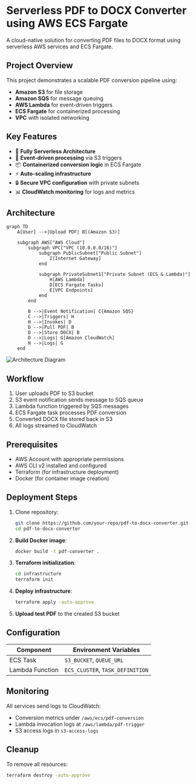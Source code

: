 # Serverless PDF to DOCX Converter using AWS ECS Fargate

A cloud-native solution for converting PDF files to DOCX format using serverless AWS services and ECS Fargate.

## Project Overview

This project demonstrates a scalable PDF conversion pipeline using:
- **Amazon S3** for file storage
- **Amazon SQS** for message queuing
- **AWS Lambda** for event-driven triggers
- **ECS Fargate** for containerized processing
- **VPC** with isolated networking

## Key Features

- 🚀 **Fully Serverless Architecture**
- 🔄 **Event-driven processing** via S3 triggers
- 📦 **Containerized conversion logic** in ECS Fargate
- ⚡ **Auto-scaling infrastructure**
- 🔒 **Secure VPC configuration** with private subnets
- 📊 **CloudWatch monitoring** for logs and metrics

## Architecture

```mermaid
graph TD
    A[User] -->|Upload PDF| B[(Amazon S3)]
    
    subgraph AWS["AWS Cloud"]
        subgraph VPC["VPC (10.0.0.0/16)"]
            subgraph PublicSubnet["Public Subnet"]
                I[Internet Gateway]
            end
            
            subgraph PrivateSubnet1["Private Subnet (ECS & Lambda)"]
                H[AWS Lambda]
                D[ECS Fargate Tasks]
                E[VPC Endpoints]
            end
        end
        
        B -->|Event Notification| C{Amazon SQS}
        C -->|Triggers| H
        H -->|Invokes| D
        D -->|Pull PDF| B
        D -->|Store DOCX| B
        D -->|Logs| G[Amazon CloudWatch]
        H -->|Logs| G
    end
```
![Architecture Diagram](pdf2docx_architecture.jpg)

## Workflow

1. User uploads PDF to S3 bucket
2. S3 event notification sends message to SQS queue
3. Lambda function triggered by SQS messages
4. ECS Fargate task processes PDF conversion
5. Converted DOCX file stored back in S3
6. All logs streamed to CloudWatch

## Prerequisites

- AWS Account with appropriate permissions
- AWS CLI v2 installed and configured
- Terraform (for infrastructure deployment)
- Docker (for container image creation)

## Deployment Steps

1. Clone repository:
   ```bash
   git clone https://github.com/your-repo/pdf-to-docx-converter.git
   cd pdf-to-docx-converter
2. **Build Docker image**:
   ```bash
   docker build -t pdf-converter .
3. **Terraform initialization**:
   ```bash
   cd infrastructure
   terraform init
4. **Deploy infrastructure**:
   ```bash
   terraform apply -auto-approve
5. **Upload test PDF** to the created S3 bucket

## Configuration

| Component       | Environment Variables           |
|-----------------|----------------------------------|
| ECS Task        | `S3_BUCKET`, `QUEUE_URL`         |
| Lambda Function | `ECS_CLUSTER`, `TASK_DEFINITION` |

## Monitoring

All services send logs to CloudWatch:
- Conversion metrics under `/aws/ecs/pdf-conversion`
- Lambda invocation logs at `/aws/lambda/pdf-trigger`
- S3 access logs in `s3-access-logs`

## Cleanup

To remove all resources:
```bash
terraform destroy -auto-approve
